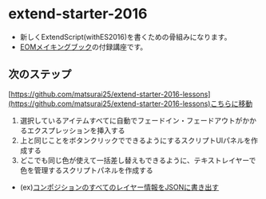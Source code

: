 # extend-starter-2016
- 新しくExtendScript(withES2016)を書くための骨組みになります。
- [EOMメイキングブック](http://motions.work/c91/)の付録講座です。

## 次のステップ

[https://github.com/matsurai25/extend-starter-2016-lessons](https://github.com/matsurai25/extend-starter-2016-lessons)こちらに移動

1. 選択しているアイテムすべてに自動でフェードイン・フェードアウトがかかるエクスプレッションを挿入する
2. 上と同じことをボタンクリックでできるようにするスクリプトUIパネルを作成する
3. どこでも同じ色が使えて一括差し替えもできるように、テキストレイヤーで色を管理するスクリプトパネルを作成する
- (ex)[コンポジションのすべてのレイヤー情報をJSONに書き出す](https://github.com/matsurai25/composition2json)
